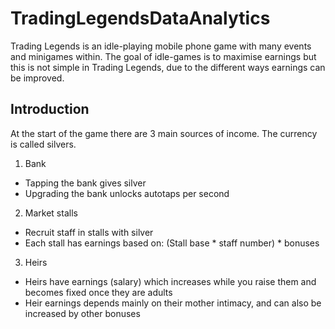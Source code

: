 # TradingLegendsDataAnalytics
Trading Legends is an idle-playing mobile phone game with many events and minigames within. The goal of idle-games is to maximise earnings but this is not simple in Trading Legends, due to the different ways earnings can be improved. 

## Introduction
At the start of the game there are 3 main sources of income. The currency is called silvers.
1) Bank
 - Tapping the bank gives silver
 - Upgrading the bank unlocks autotaps per second
2) Market stalls
 - Recruit staff in stalls with silver
 - Each stall has earnings based on: (Stall base * staff number) * bonuses
3) Heirs
 - Heirs have earnings (salary) which increases while you raise them and becomes fixed once they are adults
 - Heir earnings depends mainly on their mother intimacy, and can also be increased by other bonuses
